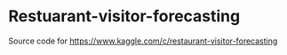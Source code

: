 # Restuarant-visitor-forecasting
Source code for https://www.kaggle.com/c/restaurant-visitor-forecasting
